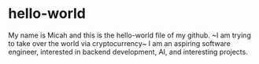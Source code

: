 # hello-world
My name is Micah and this is the hello-world file of my github.
~I am trying to take over the world via cryptocurrency~
I am an aspiring software engineer, interested in backend development, AI, and interesting projects.
